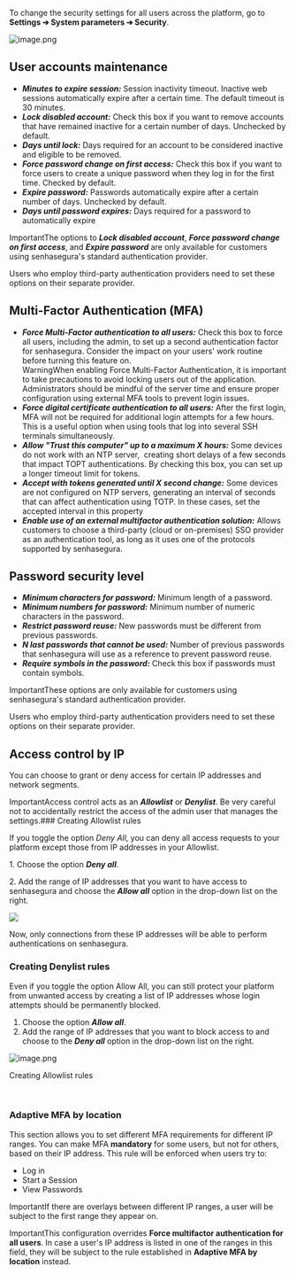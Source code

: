 To change the security settings for all users across the platform, go to **Settings ➔ System parameters ➔ Security**.

![image.png](https://cdn.document360.io/5a1d58df-64ce-42a2-8b23-688477d32f33/Images/Documentation/image%28247%29.png)

## User accounts maintenance

* ***Minutes to expire session:*** Session inactivity timeout. Inactive web sessions automatically expire after a certain time. The default timeout is 30 minutes.
* ***Lock disabled account:*** Check this box if you want to remove accounts that have remained inactive for a certain number of days. Unchecked by default.
* ***Days until lock:*** Days required for an account to be considered inactive and eligible to be removed.
* ***Force password change on first access:*** Check this box if you want to force users to create a unique password when they log in for the first time. Checked by default.
* ***Expire password:*** Passwords automatically expire after a certain number of days. Unchecked by default.
* ***Days until password expires:*** Days required for a password to automatically expire

ImportantThe options to ***Lock disabled account***, ***Force password change on first access***, and ***Expire password*** are only available for customers using senhasegura's standard authentication provider.

Users who employ third\-party authentication providers need to set these options on their separate provider.

## Multi\-Factor Authentication (MFA)

* ***Force Multi\-Factor authentication to all users:*** Check this box to force all users, including the admin, to set up a second authentication factor for senhasegura. Consider the impact on your users' work routine before turning this feature on.  
WarningWhen enabling Force Multi\-Factor Authentication, it is important to take precautions to avoid locking users out of the application. Administrators should be mindful of the server time and ensure proper configuration using external MFA tools to prevent login issues.
* ***Force digital certificate authentication to all users:*** After the first login, MFA will not be required for additional login attempts for a few hours. This is a useful option when using tools that log into several SSH terminals simultaneously.
* ***Allow "Trust this computer" up to a maximum X hours:*** Some devices do not work with an NTP server,  creating short delays of a few seconds that impact TOPT authentications. By checking this box, you can set up a longer timeout limit for tokens.
* ***Accept with tokens generated until X second change:*** Some devices are not configured on NTP servers, generating an interval of seconds that can affect authentication using TOTP. In these cases, set the accepted interval in this property
* ***Enable use of an external multifactor authentication solution:*** Allows customers to choose a third\-party (cloud or on\-premises) SSO provider as an authentication tool, as long as it uses one of the protocols supported by senhasegura.

## Password security level

* ***Minimum characters for password:*** Minimum length of a password.
* ***Minimum numbers for password:*** Minimum number of numeric characters in the password.
* ***Restrict password reuse:*** New passwords must be different from previous passwords.
* ***N last passwords that cannot be used:*** Number of previous passwords that senhasegura will use as a reference to prevent password reuse.
* ***Require symbols in the password:*** Check this box if passwords must contain symbols.

ImportantThese options are only available for customers using senhasegura's standard authentication provider.

Users who employ third\-party authentication providers need to set these options on their separate provider.

## Access control by IP

You can choose to grant or deny access for certain IP addresses and network segments.

ImportantAccess control acts as an ***Allowlist*** or ***Denylist***. Be very careful not to accidentally restrict the access of the admin user that manages the settings.### Creating Allowlist rules

If you toggle the option *Deny All*, you can deny all access requests to your platform except those from IP addresses in your Allowlist.

1\. Choose the option ***Deny all***.

2\. Add the range of IP addresses that you want to have access to senhasegura and choose the ***Allow all*** option in the drop\-down list on the right.

![](https://cdn.document360.io/5a1d58df-64ce-42a2-8b23-688477d32f33/Images/Documentation/image-1681311028153.png)

Now, only connections from these IP addresses will be able to perform authentications on senhasegura.

### Creating Denylist rules

Even if you toggle the option Allow All, you can still protect your platform from unwanted access by creating a list of IP addresses whose login attempts should be permanently blocked.

1. Choose the option ***Allow all***.
2. Add the range of IP addresses that you want to block access to and choose to the ***Deny all*** option in the drop\-down list on the right.

  
![image.png](https://cdn.document360.io/5a1d58df-64ce-42a2-8b23-688477d32f33/Images/Documentation/image%28248%29.png)

Creating Allowlist rules

  


 

### Adaptive MFA by location

This section allows you to set different MFA requirements for different IP ranges. You can make MFA **mandatory** for some users, but not for others, based on their IP address. This rule will be enforced when users try to:

* Log in
* Start a Session
* View Passwords

ImportantIf there are overlays between different IP ranges, a user will be subject to the first range they appear on.

ImportantThis configuration overrides **Force multifactor authentication for all users**. In case a user's IP address is listed in one of the ranges in this field, they will be subject to the rule established in **Adaptive MFA by location** instead.

